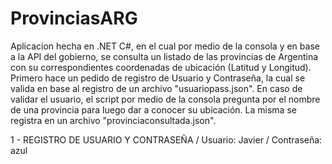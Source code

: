 # ProvinciasARG
Aplicacion hecha en .NET C#, en el cual por medio de la consola y en base a la API del gobierno, se consulta un listado de las provincias de Argentina con su correspondientes coordenadas de ubicación (Latitud y Longitud).
Primero hace un pedido de registro de Usuario y Contraseña, la cual se valida en base al registro de un archivo "usuariopass.json".
En caso de validar el usuario, el script por medio de la consola pregunta por el nombre de una provincia para luego dar a conocer su ubicación.
La misma se registra en un archivo "provinciaconsultada.json".

1 - REGISTRO DE USUARIO Y CONTRASEÑA / Usuario: Javier / Contraseña: azul

